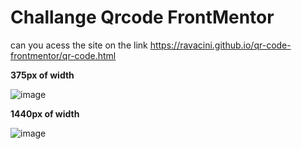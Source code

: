 # Challange Qrcode FrontMentor


can you acess the site on the link https://ravacini.github.io/qr-code-frontmentor/qr-code.html

<strong>375px of width </strong>

![image](https://user-images.githubusercontent.com/70188295/171777143-2a5b3afd-eb50-4065-8078-8d360b2052ba.png)


<strong>1440px of width </strong>

![image](https://user-images.githubusercontent.com/70188295/171777307-87801e6f-7236-4f0c-8f29-4d4f4bfd53c7.png)
